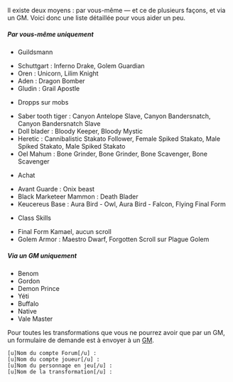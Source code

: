 Il existe deux moyens : par vous-même — et ce de plusieurs façons, et via un GM. Voici donc une liste détaillée pour vous aider un peu.

##### Par vous-même uniquement

- Guildsmann
 + Schuttgart : Inferno Drake, Golem Guardian
 + Oren : Unicorn, Lilim Knight
 + Aden : Dragon Bomber
 + Gludin : Grail Apostle

- Dropps sur mobs
 + Saber tooth tiger : Canyon Antelope Slave, Canyon Bandersnatch, Canyon Bandersnatch Slave
 + Doll blader : Bloody Keeper, Bloody Mystic
 + Heretic : Cannibalistic Stakato Follower, Female Spiked Stakato, Male Spiked Stakato, Male Spiked Stakato
 + Oel Mahum : Bone Grinder, Bone Grinder, Bone Scavenger, Bone Scavenger

- Achat
 + Avant Guarde : Onix beast
 + Black Marketeer Mammon : Death Blader
 + Keucereus Base : Aura Bird - Owl, Aura Bird - Falcon, Flying Final Form

- Class Skills
 + Final Form Kamael, aucun scroll
 + Golem Armor : Maestro Dwarf, Forgotten Scroll sur Plague Golem

##### Via un GM uniquement

- Benom
- Gordon
- Demon Prince
- Yéti
- Buffalo
- Native
- Vale Master

Pour toutes les transformations que vous ne pourrez avoir que par un GM, un formulaire de demande est à  envoyer à un [GM](http://forum.vae-soli.fr/memberlist.php?mode=group&g=12).

	[u]Nom du compte Forum[/u] :
	[u]Nom du compte joueur[/u] : 
	[u]Nom du personnage en jeu[/u] :
	[u]Nom de la transformation[/u] :
